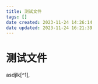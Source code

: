 ```yaml
---
title: 测试文件
tags: []
date created: 2023-11-24 14:26:14
date updated: 2023-11-24 16:21:39
---
```


# 测试文件

asdjlk[^1],

